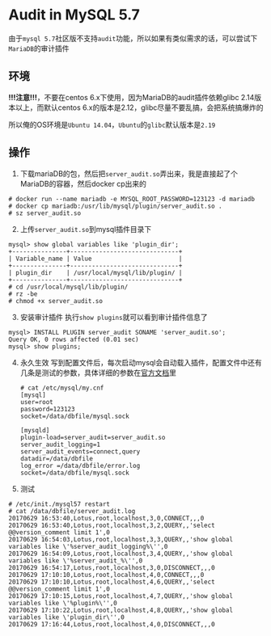 # Audit in MySQL 5.7
由于`mysql 5.7`社区版不支持`audit`功能，所以如果有类似需求的话，可以尝试下`MariaDB`的审计插件

## 环境

**!!!注意!!!**，不要在centos 6.x下使用，因为MariaDB的audit插件依赖glibc 2.14版本以上，而默认centos 6.x的版本是2.12，glibc尽量不要乱搞，会把系统搞爆炸的

所以俺的OS环境是`Ubuntu 14.04`，`Ubuntu`的`glibc`默认版本是`2.19`


## 操作
1. 下载mariaDB的包，然后把`server_audit.so`弄出来，我是直接起了个MariaDB的容器，然后docker cp出来的
```
# docker run --name mariadb -e MYSQL_ROOT_PASSWORD=123123 -d mariadb
# docker cp mariadb:/usr/lib/mysql/plugin/server_audit.so .
# sz server_audit.so
```

2. 上传`server_audit.so`到mysql插件目录下
```
mysql> show global variables like 'plugin_dir';
+---------------+------------------------------+
| Variable_name | Value                        |
+---------------+------------------------------+
| plugin_dir    | /usr/local/mysql/lib/plugin/ |
+---------------+------------------------------+
# cd /usr/local/mysql/lib/plugin/
# rz -be
# chmod +x server_audit.so
```

3. 安装审计插件
执行`show plugins`就可以看到审计插件信息了
```
mysql> INSTALL PLUGIN server_audit SONAME 'server_audit.so';
Query OK, 0 rows affected (0.01 sec)
mysql> show plugins;
```

4. 永久生效
写到配置文件后，每次启动mysql会自动载入插件，配置文件中还有几条是测试的参数，具体详细的参数在[官方文档](https://mariadb.com/kb/en/mariadb/about-the-mariadb-audit-plugin/)里

    ```
    # cat /etc/mysql/my.cnf
    [mysql]
    user=root
    password=123123
    socket=/data/dbfile/mysql.sock
    
    [mysqld]
    plugin-load=server_audit=server_audit.so
    server_audit_logging=1
    server_audit_events=connect,query
    datadir=/data/dbfile
    log_error =/data/dbfile/error.log
    socket=/data/dbfile/mysql.sock
    ```
5. 测试
```
# /etc/init./mysql57 restart
# cat /data/dbfile/server_audit.log
20170629 16:53:40,Lotus,root,localhost,3,0,CONNECT,,,0
20170629 16:53:40,Lotus,root,localhost,3,2,QUERY,,'select @@version_comment limit 1',0
20170629 16:54:03,Lotus,root,localhost,3,3,QUERY,,'show global variables like \'%server_audit_logging%\'',0
20170629 16:54:09,Lotus,root,localhost,3,4,QUERY,,'show global variables like \'%server_audit_%\'',0
20170629 16:54:17,Lotus,root,localhost,3,0,DISCONNECT,,,0
20170629 17:10:10,Lotus,root,localhost,4,0,CONNECT,,,0
20170629 17:10:10,Lotus,root,localhost,4,6,QUERY,,'select @@version_comment limit 1',0
20170629 17:10:15,Lotus,root,localhost,4,7,QUERY,,'show global variables like \'%plugin%\'',0
20170629 17:10:22,Lotus,root,localhost,4,8,QUERY,,'show global variables like \'plugin_dir\'',0
20170629 17:16:44,Lotus,root,localhost,4,0,DISCONNECT,,,0
```